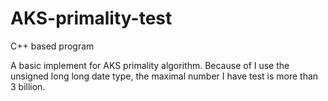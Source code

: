 # AKS-primality-test
C++ based program

A basic implement for AKS primality algorithm. Because of I use the unsigned long long date type, the maximal number I have test is more than 3 billion.
